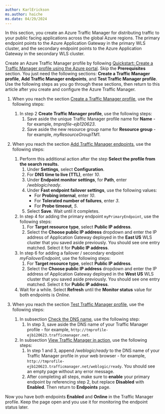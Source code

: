 ```yaml
---
author: KarlErickson
ms.author: haiche
ms.date: 04/29/2024
---
```


In this section, you create an Azure Traffic Manager for distributing traffic to your public facing applications across the global Azure regions. The primary endpoint points to the Azure Application Gateway in the primary WLS cluster, and the secondary endpoint points to the Azure Application Gateway in the secondary WLS cluster.

Create an Azure Traffic Manager profile by following [Quickstart: Create a Traffic Manager profile using the Azure portal](/azure/traffic-manager/quickstart-create-traffic-manager-profile). Skip the **Prerequisites** section. You just need the following sections: **Create a Traffic Manager profile**, **Add Traffic Manager endpoints**, and **Test Traffic Manager profile**. Use the following steps as you go through these sections, then return to this article after you create and configure the Azure Traffic Manager.

1. When you reach the section [Create a Traffic Manager profile](/azure/traffic-manager/quickstart-create-traffic-manager-profile#create-a-traffic-manager-profile), use the following steps:
   1. In step 2 **Create Traffic Manager profile**, use the following steps:
      1. Save aside the unique Traffic Manager profile name for **Name** - for example, *tmprofile-ejb120623*.
      1. Save aside the new resource group name for **Resource group** - for example, *myResourceGroupTM1*.

1. When you reach the section [Add Traffic Manager endpoints](/azure/traffic-manager/quickstart-create-traffic-manager-profile#add-traffic-manager-endpoints), use the following steps:
   1. Perform this additional action after the step **Select the profile from the search results.**
      1. Under **Settings**, select **Configuration**.
      1. For **DNS time to live (TTL)**, enter *10*.
      1. Under **Endpoint monitor settings**, for **Path**, enter */weblogic/ready*.
      1. Under **Fast endpoint failover settings**, use the following values:
         * For **Probing internal**, enter *10*.
         * For **Tolerated number of failures**, enter *3*.
         * For **Probe timeout**, *5*.
      1. Select **Save**. Wait until it completes.
   1. In step 4 for adding the primary endpoint `myPrimaryEndpoint`, use the following steps:
      1. For **Target resource type**, select **Public IP address**.
      1. Select the **Choose public IP address** dropdown and enter the IP address of Application Gateway deployed in the **East US** WLS cluster that you saved aside previously. You should see one entry matched. Select it for **Public IP address**.
   1. In step 6 for adding a failover / secondary endpoint *myFailoverEndpoint*, use the following steps:
      1. For **Target resource type**, select **Public IP address**.
      1. Select the **Choose public IP address** dropdown and enter the IP address of Application Gateway deployed in the **West US** WLS cluster that you saved aside previously. You should see one entry matched. Select it for **Public IP address**.
   1. Wait for a while. Select **Refresh** until the **Monitor status** value for both endpoints is *Online*.

1. When you reach the section [Test Traffic Manager profile](/azure/traffic-manager/quickstart-create-traffic-manager-profile#test-traffic-manager-profile), use the following steps:
   1. In subsection [Check the DNS name](/azure/traffic-manager/quickstart-create-traffic-manager-profile#check-the-dns-name), use the following step:
      1. In step 3, save aside the DNS name of your Traffic Manager profile - for example, `http://tmprofile-ejb120623.trafficmanager.net`.
   1. In subsection [View Traffic Manager in action](/azure/traffic-manager/quickstart-create-traffic-manager-profile#view-traffic-manager-in-action), use the following steps:
      1. In step 1 and 3, append */weblogic/ready* to the DNS name of your Traffic Manager profile in your web browser - for example, `http://tmprofile-ejb120623.trafficmanager.net/weblogic/ready`. You should see an empty page without any error message.
      1. After completing all steps, make sure to **enable** your primary endpoint by referencing step 2, but replace **Disabled** with **Enabled**. Then return to **Endpoints** page.

Now you have both endpoints **Enabled** and **Online** in the Traffic Manager profile. Keep the page open and you use it for monitoring the endpoint status later.